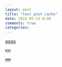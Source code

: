 ```yaml
---
layout: post
title: "test post cache"
date: 2015-05-13 0:46
comments: true
categories: 
---
```


gggg

tttt

ffff



